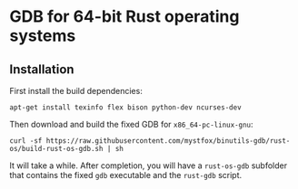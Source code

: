 # GDB for 64-bit Rust operating systems

## Installation
First install the build dependencies:

```
apt-get install texinfo flex bison python-dev ncurses-dev
```

Then download and build the fixed GDB for `x86_64-pc-linux-gnu`:

```
curl -sf https://raw.githubusercontent.com/mystfox/binutils-gdb/rust-os/build-rust-os-gdb.sh | sh
```

It will take a while. After completion, you will have a `rust-os-gdb` subfolder that contains the fixed `gdb` executable and the `rust-gdb` script.
